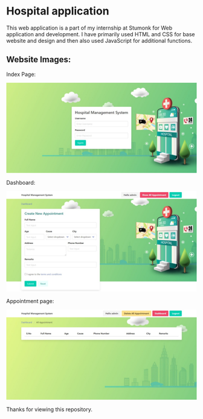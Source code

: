 # Hospital application

This web application is a part of my internship at Stumonk for Web application and development. I have primarily used HTML and CSS for base website and design and then also used JavaScript for additional functions.

## Website Images:
Index Page:

![](./Screenshots/Index_page.jpeg)

Dashboard:

![](./Screenshots/Dashboard.jpeg)

Appointment page:

![](./Screenshots/Appointment.jpeg)

Thanks for viewing this repository.